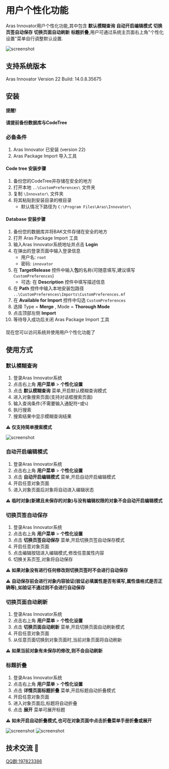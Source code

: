 # 用户个性化功能

Aras Innovator用户个性化功能,其中包含 **默认模糊查询** **自动开启编辑模式** **切换页签自动保存** **切换页面自动刷新** **标题折叠**,用户可通过系统主页面右上角"个性化设置"菜单自行调整默认设置.

![screenshot](Screenshots/效果图1.png)

## 支持系统版本
Aras Innovator Version 22  Build: 14.0.8.35675

## 安装

#### 提醒!
**请提前备份数据库与CodeTree**

### 必备条件

1. Aras Innovator 已安装 (version 22)
2. Aras Package Import 导入工具

#### Code tree 安装步骤

1. 备份您的CodeTree并存储在安全的地方
2. 打开本地 `..\CustomPreferences\` 文件夹
3. 复制 `\Innovator\` 文件夹
4. 将其粘贴到安装目录的根目录
    + 默认情况下路径为 `C:\Program Files\Aras\Innovator\`

#### Database 安装步骤

1. 备份您的数据库并将BAK文件存储在安全的地方
2. 打开 Aras Package Import 工具
3. 输入Aras Innovator系统地址并点击 **Login**
4. 在弹出的登录页面中输入登录信息
    + 用户名: `root`
    + 密码: `innovator`
5. 在 **TargetRelease** 控件中输入**包**的名称(可随意填写,建议填写 `CustomPreferences`)
    * 可选: 在 **Description** 控件中填写描述信息
6. 在 **Path** 控件中输入本地安装包路径 `..\CustomPreferences\Imports\CustomPreferences.mf` 
76. 在 **Available for Import** 控件中勾选 `CustomPreferences`
8. 选择 Type = **Merge** , Mode = **Thorough Mode**
9. 点击顶部左侧 **Import**
10. 等待导入成功后关闭 Aras Package Import 工具

####

现在您可以访问系统并使用用户个性化功能了

## 使用方式

### 默认模糊查询

1. 登录Aras Innovator系统
2. 点击右上角 **用户菜单** > **个性化设置** 
3. 点击 **默认模糊查询** 菜单,开启默认模糊查询模式
4. 进入对象搜索页面(支持对话框搜索页面)
5. 输入查询条件(不需要输入通配符`*`或`%`)
6. 执行搜索
7. 搜索结果中显示模糊查询结果

⚠️ **仅支持简单搜索模式**

![screenshot](Screenshots/效果图2.png)

### 自动开启编辑模式

1. 登录Aras Innovator系统
2. 点击右上角 **用户菜单** > **个性化设置**
3. 点击 **自动开启编辑模式** 菜单,开启自动开启编辑模式
4. 开启任意对象页面
5. 进入对象页面后对象将自动进入编辑状态

⚠️ **临时对象(新建且未保存的对象)与没有编辑权限的对象不会自动开启编辑模式**

### 切换页签自动保存

1. 登录Aras Innovator系统
2. 点击右上角 **用户菜单** > **个性化设置**
3. 点击 **切换页签自动保存** 菜单,开启切换页签自动保存模式
4. 开启任意对象页面
5. 点击编辑按钮进入编辑模式,修改任意属性内容
6. 切换关系页签,对象将自动保存

⚠️ **如果对象没有进行任何修改则切换页签时不会进行自动保存**

⚠️ **自动保存前会进行对象内容验证(验证必填属性是否有填写,属性值格式是否正确等),如验证不通过则不会进行自动保存**


### 切换页面自动刷新

1. 登录Aras Innovator系统
2. 点击右上角 **用户菜单** > **个性化设置**
3. 点击 **切换页面自动刷新** 菜单,开启切换页面自动刷新模式
4. 开启任意对象页面
5. 从任意页面切换到对象页面时,当前对象页面将自动刷新

⚠️ **如果当前对象有未保存的修改,则不会自动刷新**

### 标题折叠

1. 登录Aras Innovator系统
2. 点击右上角 **用户菜单** > **个性化设置**
3. 点击 **详情页面标题折叠** 菜单,开启标题自动折叠模式
4. 开启任意对象页面
5. 进入对象页面后,标题将自动折叠
6. 点击 **展开** 菜单可展开标题

⚠️ **如未开启自动折叠模式,也可在对象页面中点击折叠菜单手册折叠或展开**

![screenshot](Screenshots/效果图3.png)
![screenshot](Screenshots/效果图4.png)

## 技术交流 📣
[QQ群:197823386](http://qm.qq.com/cgi-bin/qm/qr?_wv=1027&k=9QBAR-Ra85m9l3GUxCX49rRFPWLs87FG&authKey=kdr98tqLBx2rF5swIO5%2BiKGQRJdLt8DZ5t2sSHY8pWfHhmjAioXEfWJfs4wShNfJ&noverify=0&group_code=197823386)

